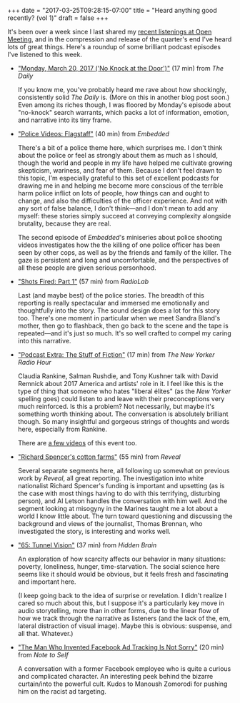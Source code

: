 +++
date = "2017-03-25T09:28:15-07:00"
title = "Heard anything good recently? (vol 1)"
draft = false
+++

It's been over a week since I last shared my [recent listenings at Open Meeting](https://www.facebook.com/stanfordstory/photos/a.141441462590743.30066.128603890541167/1234077553327123), and in the compression and release of the quarter's end I've heard lots of great things. Here's a roundup of some brilliant podcast episodes I've listened to this week.

* ["Monday, March 20, 2017 ('No Knock at the Door')"](https://www.nytimes.com/2017/03/20/podcasts/the-daily/no-knock-swat-raid.html) (17 min) from *The Daily*

    If you know me, you've probably heard me rave about how shockingly, consistently solid *The Daily* is. (More on this in another blog post soon.) Even among its riches though, I was floored by Monday's episode about "no-knock" search warrants, which packs a lot of information, emotion, and narrative into its tiny frame.

* ["Police Videos: Flagstaff"](http://www.npr.org/podcasts/510311/embedded) (40 min) from *Embedded*

    There's a bit of a police theme here, which surprises me. I don't think about the police or feel as strongly about them as much as I should, though the world and people in my life have helped me cultivate growing skepticism, wariness, and fear of them. Because I don't feel drawn to this topic, I'm especially grateful to this set of excellent podcasts for drawing me in and helping me become more conscious of the terrible harm police inflict on lots of people, how things can and ought to change, and also the difficulties of the officer experience. And not with any sort of false balance, I don't think—and I don't mean to add any myself: these stories simply succeed at conveying complexity alongside brutality, because they are real.

    The second episode of *Embedded*'s miniseries about police shooting videos investigates how the  the killing of one police officer has been seen by other cops, as well as by the friends and family of the killer. The gaze is persistent and long and uncomfortable, and the perspectives of all these people are given serious personhood.

* ["Shots Fired: Part 1"](http://www.radiolab.org/story/shots-fired-part-1/) (57 min) from *RadioLab*

    Last (and maybe best) of the police stories. The breadth of this reporting is really spectacular and immersed me emotionally and thoughtfully into the story. The sound design does a lot for this story too. There's one moment in particular when we meet Sandra Bland's mother, then go to flashback, then go back to the scene and the tape is repeated—and it's just so much. It's so well crafted to compel my caring into this narrative.

* ["Podcast Extra: The Stuff of Fiction"](https://www.wnyc.org/story/podcast-extra-stuff-fiction/) (17 min) from *The New Yorker Radio Hour*

    Claudia Rankine, Salman Rushdie, and Tony Kushner talk with David Remnick about 2017 America and artists' role in it. I feel like this is the type of thing that someone who hates "liberal élites" (as the *New Yorker* spelling goes) could listen to and leave with their preconceptions very much reinforced. Is this a problem? Not necessarily, but maybe it's something worth thinking about. The conversation is absolutely brilliant though. So many insightful and gorgeous strings of thoughts and words here, especially from Rankine.

    There are [a few videos](http://video.newyorker.com/search/%22well-ordered%20nation%22) of this event too.

* ["Richard Spencer's cotton farms"](https://www.revealnews.org/episodes/richard-spencers-cotton-farms/) (55 min) from *Reveal*

    Several separate segments here, all following up somewhat on previous work by *Reveal*, all great reporting. The investigation into white nationalist Richard Spencer's funding is important and upsetting (as is the case with most things having to do with this terrifying, disturbing person), and Al Letson handles the conversation with him well. And the segment looking at misogyny in the Marines taught me a lot about a world I know little about. The turn toward questioning and discussing the background and views of the journalist, Thomas Brennan, who investigated the story, is interesting and works well.

* ["65: Tunnel Vision"](http://www.npr.org/2017/03/20/520587241/the-scarcity-trap-why-we-keep-digging-when-were-stuck-in-a-hole) (37 min) from *Hidden Brain*

    An exploration of how scarcity affects our behavior in many situations: poverty, loneliness, hunger, time-starvation. The social science here seems like it should would be obvious, but it feels fresh and fascinating and important here.

    (I keep going back to the idea of surprise or revelation. I didn't realize I cared so much about this, but I suppose it's a particularly key move in audio storytelling, more than in other forms, due to the linear flow of how we track through the narrative as listeners (and the lack of the, em, lateral distraction of visual image). Maybe this is obvious: suspense, and all that. Whatever.)

* ["The Man Who Invented Facebook Ad Tracking Is Not Sorry"](https://www.wnyc.org/story/chaos-monkey-facebook/) (20 min) from *Note to Self*

    A conversation with a former Facebook employee who is quite a curious and complicated character. An interesting peek behind the bizarre curtain/into the powerful cult. Kudos to Manoush Zomorodi for pushing him on the racist ad targeting.

